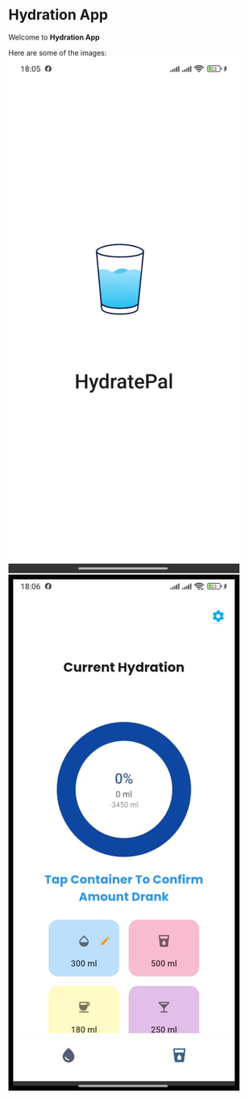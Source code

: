 # Hydration App
Welcome to **Hydration App**

Here are some of the images: 
![Splash](assets/splash2.jpg)
![Home](assets/home.jpg)
